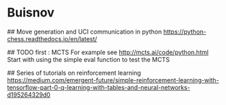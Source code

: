 # Buisnov

## Move generation and UCI communication in python
https://python-chess.readthedocs.io/en/latest/

## TODO first : MCTS 
For example see http://mcts.ai/code/python.html
Start with using the simple eval function to test the MCTS

## Series of tutorials on reinforcement learning
https://medium.com/emergent-future/simple-reinforcement-learning-with-tensorflow-part-0-q-learning-with-tables-and-neural-networks-d195264329d0